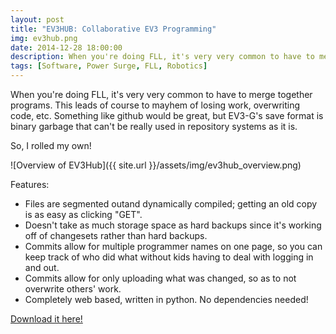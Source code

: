 ```yaml
---
layout: post
title: "EV3HUB: Collaborative EV3 Programming"
img: ev3hub.png
date: 2014-12-28 18:00:00
description: When you're doing FLL, it's very very common to have to merge together programs. This leads of course to mayhem of losing work, overwriting code, etc. Something like github would be great, but EV3-G's save format is binary garbage that can't be really used in repository systems as it is.
tags: [Software, Power Surge, FLL, Robotics]
---
```



When you're doing FLL, it's very very common to have to merge together programs. This leads of course to mayhem of losing work, overwriting code, etc. Something like github would be great, but EV3-G's save format is binary garbage that can't be really used in repository systems as it is.

So, I rolled my own!

![Overview of EV3Hub]({{ site.url }}/assets/img/ev3hub_overview.png)

Features:

-  Files are segmented outand dynamically compiled; getting an old copy is as easy as clicking "GET".
-  Doesn't take as much storage space as hard backups since it's working off of changesets rather than hard backups.
-  Commits allow for multiple programmer names on one page, so you can keep track of who did what without kids having to deal with logging in and out.
-  Commits allow for only uploading what was changed, so as to not overwrite others' work.
-  Completely web based, written in python. No dependencies needed!

<a href="https://github.com/Thaddeus-Maximus/ev3hub">Download it here!</a>